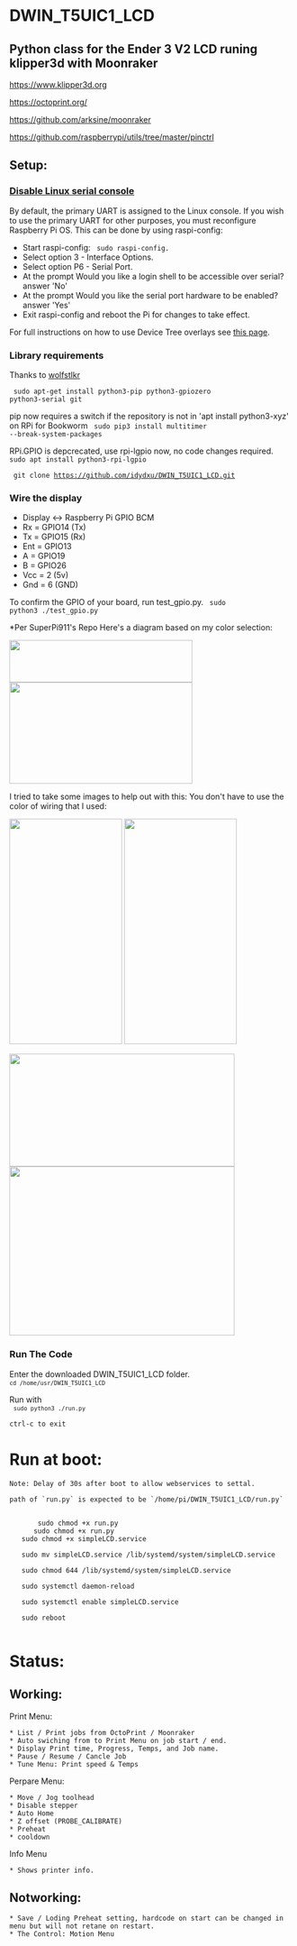 # DWIN_T5UIC1_LCD

## Python class for the Ender 3 V2 LCD runing klipper3d with Moonraker 

https://www.klipper3d.org

https://octoprint.org/

https://github.com/arksine/moonraker

https://github.com/raspberrypi/utils/tree/master/pinctrl


## Setup:

### [Disable Linux serial console](https://www.raspberrypi.org/documentation/configuration/uart.md)
  By default, the primary UART is assigned to the Linux console. If you wish to use the primary UART for other purposes, you must reconfigure Raspberry Pi OS. This can be done by using raspi-config:

  * Start raspi-config: <code> sudo raspi-config. </code>
  * Select option 3 - Interface Options.
  * Select option P6 - Serial Port.
  * At the prompt Would you like a login shell to be accessible over serial? answer 'No'
  * At the prompt Would you like the serial port hardware to be enabled? answer 'Yes'
  * Exit raspi-config and reboot the Pi for changes to take effect.
  
  For full instructions on how to use Device Tree overlays see [this page](https://www.raspberrypi.org/documentation/configuration/device-tree.md). 

### Library requirements 

  Thanks to [wolfstlkr](https://www.reddit.com/r/ender3v2/comments/mdtjvk/octoprint_klipper_v2_lcd/gspae7y)

  <code> sudo apt-get install python3-pip python3-gpiozero python3-serial git </code>
  
  pip now requires a switch if the repository is not in 'apt install python3-xyz' on RPi for Bookworm
  <code> sudo pip3 install multitimer --break-system-packages </code>
  
  RPi.GPIO is depcrecated, use rpi-lgpio now, no code changes required.
  <code> sudo apt install python3-rpi-lgpio </code>

  <code> git clone https://github.com/idydxu/DWIN_T5UIC1_LCD.git </code>


### Wire the display 
  * Display <-> Raspberry Pi GPIO BCM
  * Rx  =   GPIO14  (Tx)
  * Tx  =   GPIO15  (Rx)
  * Ent =   GPIO13
  * A   =   GPIO19
  * B   =   GPIO26
  * Vcc =   2   (5v)
  * Gnd =   6   (GND)
    
To confirm the GPIO of your board, run test_gpio.py.
<code>
sudo python3 ./test_gpio.py
</code>

*Per SuperPi911's Repo
Here's a diagram based on my color selection:

<img src ="images/GPIO.png?raw=true" width="325" height="75">
<img src ="images/panel.png?raw=true" width="325" height="180">

I tried to take some images to help out with this: You don't have to use the color of wiring that I used:

<img src ="images/wire1.png?raw=true" width="200" height="400"> <img src ="images/wire2.png?raw=true" width="200" height="400">

<img src ="images/wire3.png?raw=true" width="400" height="200">

<img src ="images/wire4.png?raw=true" width="400" height="300">

### Run The Code

Enter the downloaded DWIN_T5UIC1_LCD folder.
<code>
`cd /home/usr/DWIN_T5UIC1_LCD`
</code>

Run with    
<code>
`sudo python3 ./run.py`
</code>
 
`ctrl-c to exit`

# Run at boot:

	Note: Delay of 30s after boot to allow webservices to settal.
	
	path of `run.py` is expected to be `/home/pi/DWIN_T5UIC1_LCD/run.py`
   <code>
	   sudo chmod +x run.py
   </code>
   <code>   sudo chmod +x run.py   </code>
   
   <code>
   sudo chmod +x simpleLCD.service
   </code>
   
   <code>
   sudo mv simpleLCD.service /lib/systemd/system/simpleLCD.service
   </code>
      
   <code>
   sudo chmod 644 /lib/systemd/system/simpleLCD.service
   </code>
      
   <code>
   sudo systemctl daemon-reload
   </code>
      
   <code>
   sudo systemctl enable simpleLCD.service
   </code>
      
   <code>
   sudo reboot
   </code>
   
   

# Status:

## Working:

 Print Menu:
 
    * List / Print jobs from OctoPrint / Moonraker
    * Auto swiching from to Print Menu on job start / end.
    * Display Print time, Progress, Temps, and Job name.
    * Pause / Resume / Cancle Job
    * Tune Menu: Print speed & Temps

 Perpare Menu:
 
    * Move / Jog toolhead
    * Disable stepper
    * Auto Home
    * Z offset (PROBE_CALIBRATE)
    * Preheat
    * cooldown
 
 Info Menu
 
    * Shows printer info.

## Notworking:
    * Save / Loding Preheat setting, hardcode on start can be changed in menu but will not retane on restart.
    * The Control: Motion Menu
